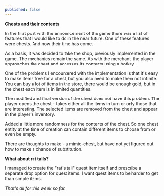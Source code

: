 ```yaml
---
published: false
---
```

**Chests and their contents**

In the first post with the announcement of the game there was a list of features that I would like to do in the near future. One of these features were chests. And now their time has come.

As a basis, it was decided to take the shop, previously implemented in the game. The mechanics remain the same. As with the merchant, the player approaches the chest and accesses its contents using a hotkey.

One of the problems I encountered with the implementation is that it's easy to make items free for a chest, but you also need to make them not infinite. You can buy a lot of items in the store, there would be enough gold, but in the chest each item is in limited quantities.

The modified and final version of the chest does not have this problem. The player opens the chest - takes either all the items in turn or only those that are interesting. The selected items are removed from the chest and appear in the player's inventory.

Added a little more randomness for the contents of the chest. So one chest entity at the time of creation can contain different items to choose from or even be empty.

There are thoughts to make - a mimic-chest, but have not yet figured out how to make a chance of substitution.

**What about rat tails?**

I managed to create the "rat's tail" quest item itself and prescribe a separate drop option for quest items. I want quest items to be harder to get than simple items.

_That's all for this week so far._